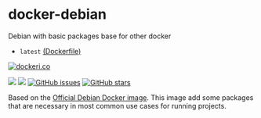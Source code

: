 # docker-debian
Debian with basic packages base for other docker

* `latest` [(Dockerfile)](https://github.com/zercle/docker-debian/blob/master/Dockerfile)

[![dockeri.co](http://dockeri.co/image/zercle/docker-debian)](https://registry.hub.docker.com/zercle/docker-debian/)

[![](https://images.microbadger.com/badges/image/zercle/docker-debian.svg)](https://microbadger.com/images/zercle/docker-debian "Get your own image badge on microbadger.com")
[![](https://images.microbadger.com/badges/version/zercle/docker-debian.svg)](https://microbadger.com/images/zercle/docker-debian "Get your own version badge on microbadger.com")
[![GitHub issues](https://img.shields.io/github/issues/zercle/docker-debian.svg "GitHub issues")](https://github.com/zercle/docker-debian)
[![GitHub stars](https://img.shields.io/github/stars/zercle/docker-debian.svg "GitHub stars")](https://github.com/zercle/docker-debian)

Based on the [Official Debian Docker image](https://hub.docker.com/r/_/debian/ "official image").
This image add some packages that are necessary in most common use cases for running projects.
